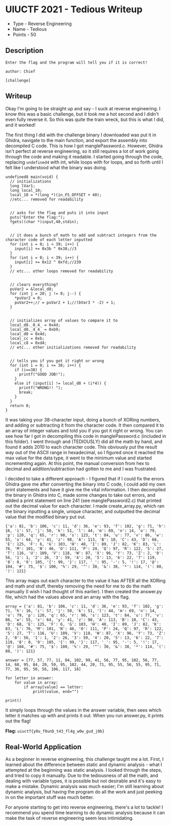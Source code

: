 # UIUCTF 2021 - Tedious Writeup
* Type - Reverse Engineering
* Name - Tedious
* Points - 50

## Description
```
Enter the flag and the program will tell you if it is correct!

author: Chief

[challenge]
```

## Writeup
Okay I'm going to be straight up and say - I suck at reverse engineering. I know this was a basic challenge, but it took me a hot second and I didn't even fully reverse it. So this was quite the train wreck, but this is what I did, and it worked!

The first thing I did with the challenge binary I downloaded was put it in Ghidra, navigate to the main function, and export the assembly into decompiled C code. This is how I got manglePassword.c. However, Ghidra isn't perfect at reverse engineering, so it still requires a lot of work going through the code and making it readable. I started going through the code, replacing `undefined4` with int, while loops with for loops, and so forth until I felt like I understood what the binary was doing. 

```
undefined8 main(void) {
  // initializations
  long lVar1;
  long local_10;
  local_10 = *(long *)(in_FS_OFFSET + 40);
  //etc... removed for readability


  // asks for the flag and puts it into input
  puts("Enter the flag:");
  fgets((char *)input,40,stdin);


  // it does a bunch of math to add and subtract integers from the character code of each letter inputted
  for (int i = 0; i < 39; i++) {
    input[i] += 0x3b ^ 0x38;//3
  }
  for (int i = 0; i < 39; i++) {
    input[i] += 0x12 ^ 0xfd;//239
  }
  // etc... other loops removed for readability


  // clears everything?
  puVar2 = &local_d8;
  for (int j = 20; j != 0; j--) {
    *puVar2 = 0;
    puVar2++;// = puVar2 + 1;//(bVar3 * -2) + 1;
  }


  // initializes array of values to compare it to
  local_d8._0_4_ = 0x4d;
  local_d8._4_4_ = 0xb9;
  local_d0 = 0x4d;
  local_cc = 0xb;
  local_c8 = 0xd4;
  // etc... other initializations removed for readability


  // tells you if you got it right or wrong
  for (int i = 0; i <= 38; i++) {
    if (i==38) {
      printf("GOOD JOB!");
    }
    else if (input[i] != local_d8 + (i*4)) {
      printf("WRONG!! ");
      break;
    }
  }
  return 0;
}
```

It was taking your 38-character input, doing a bunch of XORing numbers, and adding or subtracting it from the character code. It then compared it to an array of integer values and told you if you got it right or wrong. You can see how far I got in decompiling this code in manglePassword.c (included in this folder). I went through and (TEDIOUSLY) did all the math by hand, and found it adds 2010 to each character code. This obviously put the result way out of the ASCII range in hexadecimal, so I figured once it reached the max value for the data type, it went to the minimum value and started incrementing again. At this point, the manual conversion from hex to decimal and addition/subtraction had gotten to me and I was frustrated.

I decided to take a different approach - I figured that if I could fix the errors Ghidra gave me after converting the binary into C code, I could add my own print statements and have it give me the vital information. I then decompiled the binary in Ghidra into C, made some changes to take out errors, and added a print statement on line 241 (see manglePassword2.c) that printed out the decimal value for each character. I made create_array.py, which ran the binary inputting a single, unique character, and outputted the decimal value that the modified binary put out.

```
{'a': 81, 'b': 106, 'c': 11, 'd': 36, 'e': 93, 'f': 102, 'g': 71, 'h': 16, 'i': 57, 'j': 50, 'k': 51, 'l': 44, 'm': 69, 'n': 14, 'o': 79, 'p': 120, 'q': 65, 'r': 90, 's': 123, 't': 84, 'u': 77, 'v': 86, 'w': 55, 'x': 64, 'y': 41, 'z': 98, 'A': 113, 'B': 10, 'C': 43, 'D': 68, 'E': 125, 'F': 6, 'G': 103, 'H': 48, 'I': 89, 'J': 82, 'K': 83, 'L': 76, 'M': 101, 'N': 46, 'O': 111, 'P': 24, 'Q': 97, 'R': 122, 'S': 27, 'T': 116, 'U': 109, 'V': 118, 'W': 87, 'X': 96, 'Y': 73, 'Z': 2, '0': 56, '1': 1, '2': 26, '3': 59, '4': 20, '5': 13, '6': 22, '7': 119, '8': 0, '9': 105, '{': 99, '}': 117, '_': 95, '-': 5, '!': 17, '@': 104, '#': 75, '$': 100, '%': 29, '^': 30, '&': 38, '*': 114, '(': 80, ')': 121}
```

This array maps out each character to the value it has AFTER all the XORing and math and stuff, thereby removing the need for me to do the math manually (I wish I had thought of this earlier). I then created the answer.py file, which had the values above and an array with the flag.

```
array = {'a': 81, 'b': 106, 'c': 11, 'd': 36, 'e': 93, 'f': 102, 'g': 71, 'h': 16, 'i': 57, 'j': 50, 'k': 51, 'l': 44, 'm': 69, 'n': 14, 'o': 79, 'p': 120, 'q': 65, 'r': 90, 's': 123, 't': 84, 'u': 77, 'v': 86, 'w': 55, 'x': 64, 'y': 41, 'z': 98, 'A': 113, 'B': 10, 'C': 43, 'D': 68, 'E': 125, 'F': 6, 'G': 103, 'H': 48, 'I': 89, 'J': 82, 'K': 83, 'L': 76, 'M': 101, 'N': 46, 'O': 111, 'P': 24, 'Q': 97, 'R': 122, 'S': 27, 'T': 116, 'U': 109, 'V': 118, 'W': 87, 'X': 96, 'Y': 73, 'Z': 2, '0': 56, '1': 1, '2': 26, '3': 59, '4': 20, '5': 13, '6': 22, '7': 119, '8': 0, '9': 105, '{': 99, '}': 117, '_': 95, '-': 5, '!': 17, '@': 104, '#': 75, '$': 100, '%': 29, '^': 30, '&': 38, '*': 114, '(': 80, ')': 121}

answer = [77, 57, 77, 11, 84, 102, 99, 41, 56, 77, 95, 102, 56, 77, 14, 68, 95, 84, 20, 59, 95, 102, 44, 20, 71, 95, 55, 56, 55, 95, 71, 77, 36, 95, 50, 56, 106, 117, 18]

for letter in answer:
    for value in array:
        if array[value] == letter:
            print(value, end="")

print()
```

It simply loops through the values in the answer variable, then sees which letter it matches up with and prints it out. When you run answer.py, it prints out the flag!

**Flag:** `uiuctf{y0u_f0unD_t43_fl4g_w0w_gud_j0b}`

## Real-World Application
As a beginner in reverse engineering, this challenge taught me a lot. First, I learned about the difference between static and dynamic analysis - what I attempted at the beginning was static analysis. I looked through the steps, and tried to copy it manually. Due to the tediousness of all the math, and dealing with variable types, it is possible but not desirable and it's easy to make a mistake. Dynamic analysis was much easier; I'm still learning about dynamic analysis, but having the program do all the work and just peeking in on the important stuff was much better. 

For anyone starting to get into reverse engineering, there's a lot to tackle! I recommend you spend time learning to do dynamic analysis because it can make the task of reverse engineering seem less intimidating. 